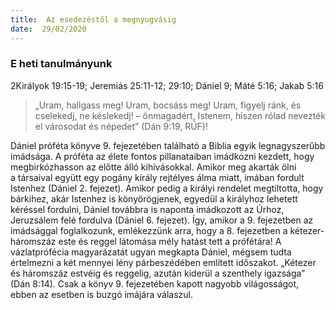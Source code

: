 ```yaml
---
title:  Az esedezéstől a megnyugvásig
date:  29/02/2020
---
```


### E heti tanulmányunk
2Királyok 19:15-19; Jeremiás 25:11-12; 29:10; Dániel 9; Máté 5:16; Jakab 5:16

> <p></p>
> „Uram, hallgass meg! Uram, bocsáss meg! Uram, figyelj ránk, és cselekedj, ne késlekedj! – önmagadért, Istenem, hiszen rólad nevezték el városodat és népedet” (Dán 9:19, RÚF)!

Dániel próféta könyve 9. fejezetében található a Biblia egyik legnagyszerűbb imádsága. A próféta az élete fontos pillanataiban imádkozni kezdett, hogy megbirkózhasson az előtte álló kihívásokkal. Amikor meg akarták ölni a társaival együtt egy pogány király rejtélyes álma miatt, imában fordult Istenhez (Dániel 2. fejezet). Amikor pedig a királyi rendelet megtiltotta, hogy bárkihez, akár Istenhez is könyörögjenek, egyedül a királyhoz lehetett kéréssel fordulni, Dániel továbbra is naponta imádkozott az Úrhoz, Jeruzsálem felé fordulva (Dániel 6. fejezet). Így, amikor a 9. fejezetben az imádsággal foglalkozunk, emlékezzünk arra, hogy a 8. fejezetben a kétezer-háromszáz este és reggel látomása mély hatást tett a prófétára! A vázlatprófécia magyarázatát ugyan megkapta Dániel, mégsem tudta értelmezni a két mennyei lény párbeszédében említett időszakot. „Kétezer és háromszáz estvéig és reggelig, azután kiderül a szenthely igazsága” (Dán 8:14). Csak a könyv 9. fejezetében kapott nagyobb világosságot, ebben az esetben is buzgó imájára válaszul.